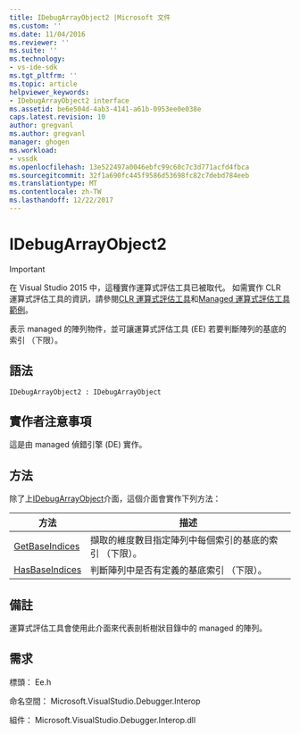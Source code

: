 ```yaml
---
title: IDebugArrayObject2 |Microsoft 文件
ms.custom: ''
ms.date: 11/04/2016
ms.reviewer: ''
ms.suite: ''
ms.technology:
- vs-ide-sdk
ms.tgt_pltfrm: ''
ms.topic: article
helpviewer_keywords:
- IDebugArrayObject2 interface
ms.assetid: be6e504d-4ab3-4141-a61b-0953ee0e038e
caps.latest.revision: 10
author: gregvanl
ms.author: gregvanl
manager: ghogen
ms.workload:
- vssdk
ms.openlocfilehash: 13e522497a0046ebfc99c60c7c3d771acfd4fbca
ms.sourcegitcommit: 32f1a690fc445f9586d53698fc82c7debd784eeb
ms.translationtype: MT
ms.contentlocale: zh-TW
ms.lasthandoff: 12/22/2017
---
```

# <a name="idebugarrayobject2"></a>IDebugArrayObject2
> [!IMPORTANT]
>  在 Visual Studio 2015 中，這種實作運算式評估工具已被取代。 如需實作 CLR 運算式評估工具的資訊，請參閱[CLR 運算式評估工具](https://github.com/Microsoft/ConcordExtensibilitySamples/wiki/CLR-Expression-Evaluators)和[Managed 運算式評估工具範例](https://github.com/Microsoft/ConcordExtensibilitySamples/wiki/Managed-Expression-Evaluator-Sample)。  
  
 表示 managed 的陣列物件，並可讓運算式評估工具 (EE) 若要判斷陣列的基底的索引 （下限）。  
  
## <a name="syntax"></a>語法  
  
```  
IDebugArrayObject2 : IDebugArrayObject  
```  
  
## <a name="notes-for-implementers"></a>實作者注意事項  
 這是由 managed 偵錯引擎 (DE) 實作。  
  
## <a name="methods"></a>方法  
 除了上[IDebugArrayObject](../../../extensibility/debugger/reference/idebugarrayobject.md)介面，這個介面會實作下列方法：  
  
|方法|描述|  
|------------|-----------------|  
|[GetBaseIndices](../../../extensibility/debugger/reference/idebugarrayobject2-getbaseindices.md)|擷取的維度數目指定陣列中每個索引的基底的索引 （下限）。|  
|[HasBaseIndices](../../../extensibility/debugger/reference/idebugarrayobject2-hasbaseindices.md)|判斷陣列中是否有定義的基底索引 （下限）。|  
  
## <a name="remarks"></a>備註  
 運算式評估工具會使用此介面來代表剖析樹狀目錄中的 managed 的陣列。  
  
## <a name="requirements"></a>需求  
 標頭： Ee.h  
  
 命名空間： Microsoft.VisualStudio.Debugger.Interop  
  
 組件： Microsoft.VisualStudio.Debugger.Interop.dll